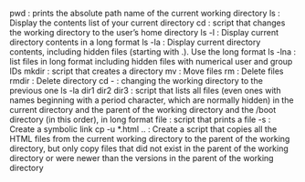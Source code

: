 pwd : prints the absolute path name of the current working directory
ls : Display the contents list of your current directory
cd : script that changes the working directory to the user’s home directory
ls -l : Display current directory contents in a long format
ls -la : Display current directory contents, including hidden files (starting with .). Use the long format
ls -lna : list files in long format including hidden files with numerical user and group IDs
mkdir : script that creates a directory
mv : Move files
rm : Delete files
rmdir : Delete directory
cd - : changing the working directory to the previous one 
ls -la dir1 dir2 dir3 : script that lists all files (even ones with names beginning with a period character, which are normally hidden) in the current directory and the parent of the working directory and the /boot directory (in this order), in long format
file : script that prints a file
-s : Create a symbolic link
cp -u *.html .. : Create a script that copies all the HTML files from the current working directory to the parent of the working directory, but only copy files that did not exist in the parent of the working directory or were newer than the versions in the parent of the working directory

